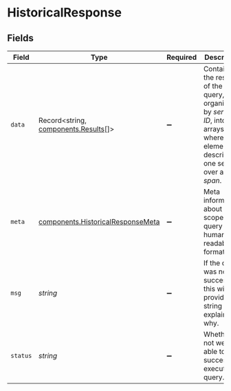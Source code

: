 # HistoricalResponse


## Fields

| Field                                                                                                                                  | Type                                                                                                                                   | Required                                                                                                                               | Description                                                                                                                            |
| -------------------------------------------------------------------------------------------------------------------------------------- | -------------------------------------------------------------------------------------------------------------------------------------- | -------------------------------------------------------------------------------------------------------------------------------------- | -------------------------------------------------------------------------------------------------------------------------------------- |
| `data`                                                                                                                                 | Record<string, [components.Results](../../models/shared/results.md)[]>                                                                 | :heavy_minus_sign:                                                                                                                     | Contains the results of the query, organized by *service ID*, into arrays where each element describes one service over a *time span*. |
| `meta`                                                                                                                                 | [components.HistoricalResponseMeta](../../models/shared/historicalresponsemeta.md)                                                     | :heavy_minus_sign:                                                                                                                     | Meta information about the scope of the query in a human readable format.                                                              |
| `msg`                                                                                                                                  | *string*                                                                                                                               | :heavy_minus_sign:                                                                                                                     | If the query was not successful, this will provide a string that explains why.                                                         |
| `status`                                                                                                                               | *string*                                                                                                                               | :heavy_minus_sign:                                                                                                                     | Whether or not we were able to successfully execute the query.                                                                         |
